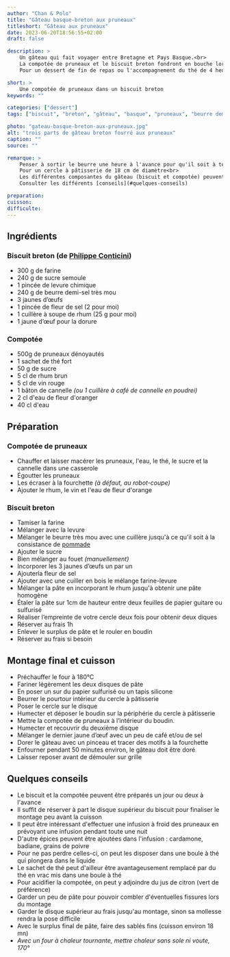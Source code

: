 ```yaml
---
author: "Chan & Polo"
title: "Gâteau basque-breton aux pruneaux"
titleshort: "Gâteau aux pruneaux"
date: 2023-06-20T18:56:55+02:00
draft: false

description: >
    Un gâteau qui fait voyager entre Bretagne et Pays Basque.<br>
    La compotée de pruneaux et le biscuit breton fondront en bouche lors de la dégustation.<br>
    Pour un dessert de fin de repas ou l'accompagnement du thé de 4 heures.

short: >
    Une compotée de pruneaux dans un biscuit breton
keywords: ""

categories: ["dessert"]
tags: ["biscuit", "breton", "gâteau", "basque", "pruneaux", "beurre demi-sel", "thé", "rhum","cannelle", "fleur d'oranger", "infusion", "macération"]

photo: "gateau-basque-breton-aux-pruneaux.jpg"
alt: "trois parts de gâteau breton fourré aux pruneaux"
caption: ""
source: ""

remarque: >
    Penser à sortir le beurre une heure à l'avance pour qu'il soit à température ambiante<br>
    Pour un cercle à pâtisserie de 18 cm de diamètre<br>
    Les différentes composantes du gâteau (biscuit et compotée) peuvent être préparées à l'avance<br>
    Consulter les différents [conseils](#quelques-conseils)

preparation: 
cuisson: 
difficulte:
---
```



## Ingrédients
### Biscuit breton (de <a href="https://philippeconticini.fr/">Philippe Conticini</a>)
- 300 g de farine 
- 240 g de sucre semoule 
- 1 pincée de levure chimique 
- 240 g de beurre demi-sel très mou 
- 3 jaunes d’œufs 
- 1 pincée de fleur de sel (2 pour moi) 
- 1 cuillère à soupe de rhum (25 g pour moi) 
- 1 jaune d’œuf pour la dorure 
### Compotée
- 500g de pruneaux dénoyautés
- 1 sachet de thé fort 
- 50 g de sucre 
- 5 cl de rhum brun 
- 5 cl de vin rouge 
- 1 bâton de cannelle *(ou 1 cuillère à café de cannelle en poudrei)*
- 2 cl d'eau de fleur d'oranger 
- 40 cl d'eau 

## Préparation
### Compotée de pruneaux
- Chauffer et laisser macérer les pruneaux, l'eau, le thé, le sucre et la cannelle dans une casserole
- Égoutter les pruneaux 
- Les écraser à la fourchette *(à défaut, au robot-coupe)*
- Ajouter le rhum, le vin et l'eau de fleur d'orange

### Biscuit breton
- Tamiser la farine
- Mélanger avec la levure
- Mélanger le beurre très mou avec une cuillère jusqu'à ce qu'il soit à la consistance de [pommade](https://chefsimon.com/articles/lexique-beurre-pommade)
- Ajouter le sucre
- Bien mélanger au fouet *(manuellement)*
- Incorporer les 3 jaunes d’œufs un par un
- Ajouterla fleur de sel
- Ajouter avec une cuiller en bois le mélange farine-levure
- Mélanger la pâte en incorporant le rhum jusqu'à obtenir une pâte homogène
- Étaler la pâte sur 1cm de hauteur entre deux feuilles de papier guitare ou sulfurisé
- Réaliser l’empreinte de votre cercle deux fois pour obtenir deux diques 
- Réserver au frais 1h
- Enlever le surplus de pâte et le rouler en boudin
- Réserver au frais si besoin
## Montage final et cuisson
- Préchauffer le four à 180°C
- Fariner légèrement les deux disques de pâte 
- En poser un sur du papier sulfurisé ou un tapis silicone
- Beurrer le pourtour intérieur du cercle à pâtisserie
- Poser le cercle sur le disque
- Humecter et déposer le boudin sur la périphérie du cercle à pâtisserie
- Mettre la compotée de pruneaux à l’intérieur du boudin. 
- Humecter et recouvrir du deuxième disque
- Mélanger le dernier jaune d’œuf avec un peu de café et/ou de sel
- Dorer le gâteau avec un pinceau et tracer des motifs à la fourchette
- Enfourner pendant 50 minutes environ, le gâteau doit être doré
- Laisser reposer avant de démouler sur grille

## Quelques conseils
- Le biscuit et la compotée peuvent être préparés un jour ou deux à l'avance
- Il suffit de réserver à part le disque supérieur du biscuit pour finaliser le montage peu avant la cuisson
- Il peut être intéressant d'effectuer une infusion à froid des pruneaux en prévoyant une infusion pendant toute une nuit
- D'autre épices peuvent être ajoutées dans l'infusion : cardamone, badiane, grains de poivre
- Pour ne pas perdre celles-ci, on peut les disposer dans une boule à thé qui plongera dans le liquide
- Le sachet de thé peut d'ailleur être avantageusement remplacé par du thé en vrac mis dans une boule à thé
- Pour acidifier la compotée, on peut y adjoindre du jus de citron (vert de préférence)
- Garder un peu de pâte pour pouvoir combler d'éventuelles fissures lors du montage
- Garder le disque supérieur au frais jusqu'au montage, sinon sa mollesse rendra la pose difficile
- Avec le surplus final de pâte, faire des sablés fins (cuisson environ 18 mn)
- *Avec un four à chaleur tournante, mettre chaleur sans sole ni voute, 170°*